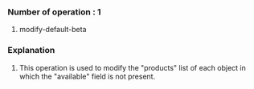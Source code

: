 ### Number of operation : 1
1. modify-default-beta

### Explanation
1. This operation is used to modify the "products" list of each object in which the "available" field is not present.   